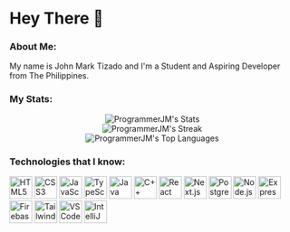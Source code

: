 <h1 align="left">Hey There 👋</h1>

<h3 align="left">About Me: </h3>
<p align="left">My name is John Mark Tizado and I'm a Student and Aspiring Developer from The Philippines.</p>

<h3 align="left">My Stats: </h3>
<div align="center">
  <img src="https://github-readme-stats.vercel.app/api?username=ProgrammerJM&theme=dark&show_icons=true&hide_border=false&count_private=true" alt="ProgrammerJM's Stats"><br>
  <img src="https://github-readme-streak-stats.herokuapp.com/?user=ProgrammerJM&theme=dark&hide_border=false" alt="ProgrammerJM's Streak"><br>
  <img src="https://github-readme-stats.vercel.app/api/top-langs/?username=ProgrammerJM&theme=dark&show_icons=true&hide_border=false&layout=compact&langs_count=8" alt="ProgrammerJM's Top Languages">
</div>

<h3 align="left">Technologies that I know:</h3>
<div align="left">
  <img src="https://cdn.jsdelivr.net/gh/devicons/devicon/icons/html5/html5-original.svg" height="40" alt="HTML5 logo" />
  <img src="https://cdn.jsdelivr.net/gh/devicons/devicon/icons/css3/css3-original.svg" height="40" alt="CSS3 logo" />
  <img src="https://cdn.jsdelivr.net/gh/devicons/devicon/icons/javascript/javascript-original.svg" height="40" alt="JavaScript logo"" />
  <img src="https://cdn.jsdelivr.net/gh/devicons/devicon/icons/typescript/typescript-original.svg" height="40" alt="TypeScript logo" />
  <img src="https://cdn.jsdelivr.net/gh/devicons/devicon@latest/icons/java/java-original-wordmark.svg" height="40" alt="Java Logo" />
  <img src="https://cdn.jsdelivr.net/gh/devicons/devicon/icons/cplusplus/cplusplus-original.svg" height="40" alt="C++ logo" />
  <img src="https://cdn.jsdelivr.net/gh/devicons/devicon/icons/react/react-original.svg" height="40" alt="React logo" />
  <img src="https://cdn.jsdelivr.net/gh/devicons/devicon/icons/nextjs/nextjs-original.svg" height="40" alt="Next.js logo" />
  <img src="https://cdn.jsdelivr.net/gh/devicons/devicon/icons/postgresql/postgresql-original.svg" height="40" alt="PostgreSQL logo" />
  <img src="https://cdn.jsdelivr.net/gh/devicons/devicon/icons/nodejs/nodejs-original.svg" height="40" alt="Node.js logo" />
  <img src="https://upload.wikimedia.org/wikipedia/commons/6/64/Expressjs.png" height="40" alt="Express logo"/>
  <img src="https://cdn.jsdelivr.net/gh/devicons/devicon/icons/firebase/firebase-plain.svg" height="40" alt="Firebase logo" />
  <img src="https://cdn.jsdelivr.net/gh/devicons/devicon@latest/icons/tailwindcss/tailwindcss-original.svg" height="40" alt="TailwindCSS logo"  />
  <img src="https://cdn.jsdelivr.net/gh/devicons/devicon/icons/vscode/vscode-original.svg" height="40" alt="VSCode logo" />
  <img src="https://cdn.jsdelivr.net/gh/devicons/devicon@latest/icons/intellij/intellij-original.svg" height="40" alt="IntelliJ IDEA Logo"/>
</div>


